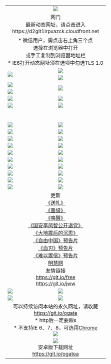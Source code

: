 ﻿<table>
  <tr></tr>
  <tr><td colspan=2 align=center><img src="https://cloud.githubusercontent.com/assets/11880933/13434984/f430fae2-e012-11e5-814f-c2df1e82b247.jpg" /></td></tr>
  <tr><td colspan=2 align=center>网门<br>最新动态网址，请点击进入
<br>https://d2glt1irpxazck.cloudfront.net
    </td>
  </tr>
  <tr>
    <td colspan=2 align=center>* 微信用户，需点击右上角三个点<br>选择在浏览器中打开<br>或手工复制到浏览器地址栏
    <br>* IE6打开动态网址须在选项中勾选TLS 1.0</td>
  </tr>
  <tr>
    <td rowspan=2><a href="https://d2glt1irpxazck.cloudfront.net/ogUP.aspx?name=11DKC.mp4&list=11DKC" target="_blank"><img src="https://d2glt1irpxazck.cloudfront.net/Up/11DKC1.jpg" /></a></td> 
    <td><div><a href="https://d2glt1irpxazck.cloudfront.net/ogUP.aspx?name=LRWS.mp4&list=LRWS" target="_blank"><img src="https://d2glt1irpxazck.cloudfront.net/Up/LRWS.jpg" /></a></td>
   </tr>
  <tr>
    <td><a href="https://d2glt1irpxazck.cloudfront.net/ogNiceVedio.aspx" target="_blank"><img src="https://d2glt1irpxazck.cloudfront.net/Up/11TGKDY.jpg" /></a></td>
  </tr>
  <tr>
    <td><a href="https://d2glt1irpxazck.cloudfront.net/ogUP.aspx?name=JQR.mp4&count=2" target="_blank"><img src="https://d2glt1irpxazck.cloudfront.net/Up/JQR.jpg" /></a></td>   
    <td rowspan=2><a href="https://d2glt1irpxazck.cloudfront.net/ogUP.aspx?name=JP.mp4&count=9" target="_blank"><img src="https://d2glt1irpxazck.cloudfront.net/Up/JP.jpg" /></td>
  </tr>
  <tr>
    <td><a href="https://d2glt1irpxazck.cloudfront.net/ogUP.aspx?name=WH.mp4" target="_blank"><img src="https://d2glt1irpxazck.cloudfront.net/Up/WH.jpg" /></a></td>
  </tr>
  <tr>
    <td><a href="https://d2glt1irpxazck.cloudfront.net/ogUP.aspx?name=SSZJ.mp4&list=SSZJ" target="_blank"><img src="https://d2glt1irpxazck.cloudfront.net/Up/SSZJ.jpg" /></a></td>
    <td><a href="https://d2glt1irpxazck.cloudfront.net/ogUP.aspx?name=1XQK.mp4&count=13" target="_blank"><img src="https://d2glt1irpxazck.cloudfront.net/Up/1XQK.jpg" /></a</td>
  </tr>
  <tr>
    <td><a href="https://d2glt1irpxazck.cloudfront.net/ogUP.aspx?name=ZY.mp4&count=2015|16" target="_blank"><img src="https://d2glt1irpxazck.cloudfront.net/Up/ZY.jpg" /></a</td>
    <td><a href="https://d2glt1irpxazck.cloudfront.net/ogUP.aspx?name=XTFY.mp4&count=B|2,A|24" target="_blank"><img src="https://d2glt1irpxazck.cloudfront.net/Up/XTFY.jpg" /></a></td>
  </tr>
  <tr height="40">
  </tr>
  <tr>
    <td><a href="https://d2glt1irpxazck.cloudfront.net/ogUP.aspx?name=4EE/QQ.mp4&list=4EEQQ" target="_blank"><img src="https://d2glt1irpxazck.cloudfront.net/Up/4EE/QQ0.jpg"/></a></td>
    <td><a href="https://d2glt1irpxazck.cloudfront.net/ogUP.aspx?name=4EE/HQ.mp4&list=4EEHQ" target="_blank"><img src="https://d2glt1irpxazck.cloudfront.net/Up/4EE/HQ0.jpg"/></a></td>
  </tr>
  <tr>
    <td><a href="https://d2glt1irpxazck.cloudfront.net/ogUP.aspx?name=4EE/ZG.mp4&list=4EEZG" target="_blank"><img src="https://d2glt1irpxazck.cloudfront.net/Up/4EE/ZG0.jpg"/></a></td>
    <td><a href="https://d2glt1irpxazck.cloudfront.net/ogUP.aspx?name=4EE/DJ.mp4&list=4EEDJ" target="_blank"><img src="https://d2glt1irpxazck.cloudfront.net/Up/4EE/DJ0.jpg"/></a></td>
  </tr>
  <tr>
    <td><a href="https://d2glt1irpxazck.cloudfront.net/ogUP.aspx?name=4EE/GX.mp4&list=4EEGX" target="_blank"><img src="https://d2glt1irpxazck.cloudfront.net/Up/4EE/GX0.jpg"/></a></td>
    <td><a href="https://d2glt1irpxazck.cloudfront.net/ogUP.aspx?name=4EE/HD.mp4&list=4EEHD" target="_blank"><img src="https://d2glt1irpxazck.cloudfront.net/Up/4EE/HD0.jpg"/></a></td>
  </tr>
  <tr>
    <td><a href="https://d2glt1irpxazck.cloudfront.net/ogUP.aspx?name=4EE/TX.mp4&list=4EETX" target="_blank"><img src="https://d2glt1irpxazck.cloudfront.net/Up/4EE/TX0.jpg"/></a></td>
    <td><a href="https://d2glt1irpxazck.cloudfront.net/ogUP.aspx?name=4EE/WZ.mp4&list=4EEWZ" target="_blank"><img src="https://d2glt1irpxazck.cloudfront.net/Up/4EE/WZ0.jpg"/></a></td>
  </tr>
  <tr>
    <td><a href="https://d2glt1irpxazck.cloudfront.net/onUP.aspx?name=https://d1ni6yqhqrtjo7.cloudfront.net/" target="_blank"><img src="https://d2glt1irpxazck.cloudfront.net/Up/0DTW.jpg"/></a></td>
    <td><a href="https://d2glt1irpxazck.cloudfront.net/onUP.aspx?name=https://d240ns8up8earz.cloudfront.net/acenter/" target="_blank"><img src="https://d2glt1irpxazck.cloudfront.net/Up/0TDW.jpg" /></a></td>
  </tr>
  <tr>
    <td><a href="https://d2glt1irpxazck.cloudfront.net/onUP.aspx?name=https://d4508d6vomz2p.cloudfront.net/gb/nsc413.htm" target="_blank"><img src="https://d2glt1irpxazck.cloudfront.net/Up/0DJY.jpg" /></a></td>
    <td><a href="https://d2glt1irpxazck.cloudfront.net/onUP.aspx?name=https://dilo7bqpjb57y.cloudfront.net/xtr/gb/prog204.html" target="_blank"><img src="https://d2glt1irpxazck.cloudfront.net/Up/0XTR.jpg" /></a></td>
  </tr>
  <tr>
    <td><a href="https://d2glt1irpxazck.cloudfront.net/onUP.aspx?name=https://d3aj00iefsmfgc.cloudfront.net/" target="_blank"><img src="https://d2glt1irpxazck.cloudfront.net/Up/0MHW.jpg" /></a></td>
    <td><a href="https://d2glt1irpxazck.cloudfront.net/onUP.aspx?name=https://d20wz7qt14x5d2.cloudfront.net/" target="_blank"><img src="https://d2glt1irpxazck.cloudfront.net/Up/0ZJW.jpg" /></a></td>
  </tr>
  <tr>
    <td><a href="https://d2glt1irpxazck.cloudfront.net/ogUP.aspx?name=0FG.zip" target="_blank"><img src="https://d2glt1irpxazck.cloudfront.net/Up/0FG.jpg" /></a></td>
    <td><a href="https://d2glt1irpxazck.cloudfront.net/ogUP.aspx?name=0FGA.apk" target="_blank"><img src="https://d2glt1irpxazck.cloudfront.net/Up/0FGA.jpg" /></a></td>
  </tr>
  <tr>
    <td><a href="https://d2glt1irpxazck.cloudfront.net/ogUP.aspx?name=0U.zip" target="_blank"><img src="https://d2glt1irpxazck.cloudfront.net/Up/0U.jpg" /></a></td>
    <td><a href="https://d2glt1irpxazck.cloudfront.net/ogUP.aspx?name=0UA.apk" target="_blank"><img src="https://d2glt1irpxazck.cloudfront.net/Up/0UA.jpg" /></a></td>
  </tr>
  <tr>
    <td><a href="https://d2glt1irpxazck.cloudfront.net/ogUP.aspx?name=0iPPOTV.zip" target="_blank"><img src="https://d2glt1irpxazck.cloudfront.net/Up/0iPPOTV.jpg" /></a></td>
    <td><a href="https://d2glt1irpxazck.cloudfront.net/ogUP.aspx?name=0iNTD.apk" target="_blank"><img src="https://d2glt1irpxazck.cloudfront.net/Up/0iNTD.jpg" /></a></td>
  </tr>
  <tr>
    <td colspan=2 align=center>更新<br>
      <a href="https://d2glt1irpxazck.cloudfront.net/ogUP.aspx?name=4ESL.mp4" target="_blank">《送礼》</a><br>
      <a href="https://d2glt1irpxazck.cloudfront.net/ogUP.aspx?name=4ESY.mp4" target="_blank">《善缘》</a><br>
      <a href="https://d2glt1irpxazck.cloudfront.net/ogUP.aspx?name=4EHX.mp4" target="_blank">《唤醒》</a><br>
      <a href="https://d2glt1irpxazck.cloudfront.net/ogUP.aspx?name=4LFZ.mp4" target="_blank">《国安李凤智公开退党》</a><br>
      <a href="https://d2glt1irpxazck.cloudfront.net/ogUP.aspx?name=4DDZHDCS.mp4" target="_blank">《大地震后的沉思》</a><br>
      <a href="https://d2glt1irpxazck.cloudfront.net/ogUP.aspx?name=11ZYZG0.mp4" target="_blank">《自由中国》预告片</a><br>
      <a href="https://d2glt1irpxazck.cloudfront.net/ogUP.aspx?name=11XR.mp4" target="_blank">《血刃》预告片</a><br>
      <a href="https://d2glt1irpxazck.cloudfront.net/ogUP.aspx?name=11NYZX.mp4&count=2" target="_blank">《难以置信》预告片</a><br>
      <a href="https://d2glt1irpxazck.cloudfront.net/onUP.aspx?name=https://www.minghui.org/" target="_blank">明慧网</a><br>
      友情链接<br>
      <a href="https://d2glt1irpxazck.cloudfront.net/onUP.aspx?name=https://git.io/free" target="_blank">https://git.io/free</a><br>
      <a href="https://d2glt1irpxazck.cloudfront.net/onUP.aspx?name=https://git.io/jww" target="_blank">https://git.io/jww</a></td>
    </td>
  </tr>
  <tr>
    <td><a href="https://d2glt1irpxazck.cloudfront.net/ogNice.aspx" target="_blank"><img src="https://d2glt1irpxazck.cloudfront.net/Up/0WCYY.jpg" /></a></td>
    <td><a href="https://d2glt1irpxazck.cloudfront.net/onCO.aspx?ob=600事物&op=增删改&args=WH1~%23类型6新闻%7c%23类型6评论&mode=" target="_blank"><img src="https://d2glt1irpxazck.cloudfront.net/Up/0WZTT.jpg" /></a></td> 
  </tr>
  <tr>
    <td><a href="https://d2glt1irpxazck.cloudfront.net/ogDY.aspx" target="_blank"><img src="https://d2glt1irpxazck.cloudfront.net/Up/0FK.jpg" /></a></td>
    <td><a href="https://d2glt1irpxazck.cloudfront.net/ogST.aspx" target="_blank"><img src="https://d2glt1irpxazck.cloudfront.net/Up/0ST.jpg" /></a></td> 
  </tr>
  <tr>
    <td colspan=2 align=center>可以持续访问本站的永久网址，请收藏<br/><a href="https://git.io/ogate" target="_blank">https://git.io/ogate</a><br/>* http后一定要跟s<br/>* 不支持IE 6、7、8，可选用<a href="https://d2glt1irpxazck.cloudfront.net/ogUP.aspx?name=0ChromePortable.zip">Chrome</a><br/><a href="https://d2glt1irpxazck.cloudfront.net/Up/0WMGDL2.png" target="_blank"><img src="https://d2glt1irpxazck.cloudfront.net/Up/0WMGD2.png"/></a></td>
  </tr>
  <tr>
    <td colspan=2 align=center><a href="https://d2glt1irpxazck.cloudfront.net/ogUP.aspx?name=0oGate.apk" target="_blank"><img src="https://cloud.githubusercontent.com/assets/11880933/13720399/75e143ee-e842-11e5-9f0a-1421f423c80f.jpg" /></a><br>安卓版下载网址<br><a href="https://git.io/ogatea">https://git.io/ogatea</a></td>
  </tr>
  <!--tr>
    <td colspan=2 align=center>可能失效的动态网址
    </td>
  </tr-->
</table>
